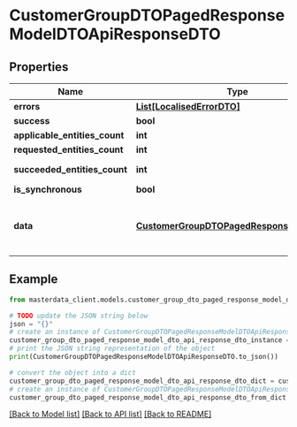 # CustomerGroupDTOPagedResponseModelDTOApiResponseDTO


## Properties

Name | Type | Description | Notes
------------ | ------------- | ------------- | -------------
**errors** | [**List[LocalisedErrorDTO]**](LocalisedErrorDTO.md) |  | [optional] 
**success** | **bool** |  | [optional] 
**applicable_entities_count** | **int** |  | [optional] 
**requested_entities_count** | **int** |  | [optional] 
**succeeded_entities_count** | **int** |  | [optional] [readonly] 
**is_synchronous** | **bool** |  | [optional] 
**data** | [**CustomerGroupDTOPagedResponseModelDTO**](CustomerGroupDTOPagedResponseModelDTO.md) | The updated entity in case of modifications or creation | [optional] 

## Example

```python
from masterdata_client.models.customer_group_dto_paged_response_model_dto_api_response_dto import CustomerGroupDTOPagedResponseModelDTOApiResponseDTO

# TODO update the JSON string below
json = "{}"
# create an instance of CustomerGroupDTOPagedResponseModelDTOApiResponseDTO from a JSON string
customer_group_dto_paged_response_model_dto_api_response_dto_instance = CustomerGroupDTOPagedResponseModelDTOApiResponseDTO.from_json(json)
# print the JSON string representation of the object
print(CustomerGroupDTOPagedResponseModelDTOApiResponseDTO.to_json())

# convert the object into a dict
customer_group_dto_paged_response_model_dto_api_response_dto_dict = customer_group_dto_paged_response_model_dto_api_response_dto_instance.to_dict()
# create an instance of CustomerGroupDTOPagedResponseModelDTOApiResponseDTO from a dict
customer_group_dto_paged_response_model_dto_api_response_dto_from_dict = CustomerGroupDTOPagedResponseModelDTOApiResponseDTO.from_dict(customer_group_dto_paged_response_model_dto_api_response_dto_dict)
```
[[Back to Model list]](../README.md#documentation-for-models) [[Back to API list]](../README.md#documentation-for-api-endpoints) [[Back to README]](../README.md)


